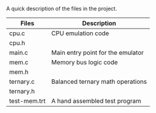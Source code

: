 A quick description of the files in the project.

| Files        | Description                                                  |
---------------|--------------------------------------------------------------|
|cpu.c         |CPU emulation code                                            |
|cpu.h         |                                                              |
|main.c        |Main entry point for the emulator                             |
|mem.c         |Memory bus logic code                                         |
|mem.h         |                                                              |
|ternary.c     |Balanced ternary math operations                              |
|ternary.h     |                                                              |
|test-mem.trt  |A hand assembled test program                                 |

